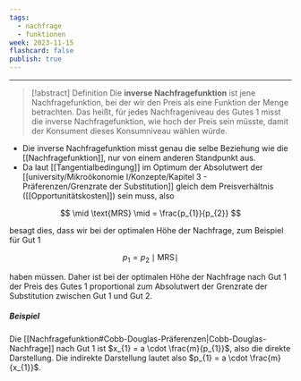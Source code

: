 ```yaml
---
tags:
  - nachfrage
  - funktionen
week: 2023-11-15
flashcard: false
publish: true
---
```

***

> [!abstract] Definition
> Die **inverse Nachfragefunktion** ist jene Nachfragefunktion, bei der wir den Preis als eine Funktion der Menge betrachten. Das heißt, für jedes Nachfrageniveau des Gutes 1 misst die inverse Nachfragefunktion, wie hoch der Preis sein müsste, damit der Konsument dieses Konsumniveau wählen würde.

- Die inverse Nachfragefunktion misst genau die selbe Beziehung wie die [[Nachfragefunktion]], nur von einem anderen Standpunkt aus.
- Da laut [[Tangentialbedingung]] im Optimum der Absolutwert der [[university/Mikroökonomie I/Konzepte/Kapitel 3 - Präferenzen/Grenzrate der Substitution]] gleich dem Preisverhältnis ([[Opportunitätskosten]]) sein muss, also

$$
\mid \text{MRS} \mid = \frac{p_{1}}{p_{2}}
$$

besagt dies, dass wir bei der optimalen Höhe der Nachfrage, zum Beispiel für Gut 1

$$
p_{1} = p_{2} \mid \text{MRS} \mid
$$

haben müssen. Daher ist bei der optimalen Höhe der Nachfrage nach Gut 1 der Preis des Gutes 1 proportional zum Absolutwert der Grenzrate der Substitution zwischen Gut 1 und Gut 2.

##### Beispiel
Die [[Nachfragefunktion#Cobb-Douglas-Präferenzen|Cobb-Douglas-Nachfrage]] nach Gut 1 ist $x_{1} = a \cdot \frac{m}{p_{1}}$, also die direkte Darstellung. Die indirekte Darstellung lautet also $p_{1} = a \cdot \frac{m}{x_{1}}$.